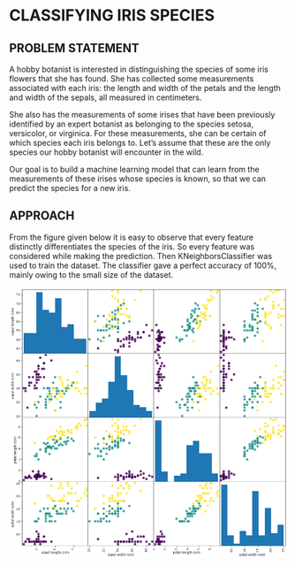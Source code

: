 # CLASSIFYING IRIS SPECIES

## PROBLEM STATEMENT
A hobby botanist is interested in distinguishing the species of some iris flowers that she has found. She has collected some measurements associated with each iris: the length and width of the petals and the length and width of the sepals, all measured in centimeters.

She also has the measurements of some irises that have been previously identified by an expert botanist as belonging to the species setosa, versicolor, or virginica. For these measurements, she can be certain of which species each iris belongs to. 
Let’s assume that these are the only species our hobby botanist will encounter in the wild.

Our goal is to build a machine learning model that can learn from the measurements of these irises whose species is known, so that we can predict the species for a new iris.

## APPROACH
From the figure given below it is easy to observe that every feature distinctly differentiates the species of the iris. So every feature was considered while making the prediction. Then KNeighborsClassifier was used to train the dataset. The classifier gave a perfect accuracy of 100%, mainly owing to the small size of the dataset.

<img src="./iris.png"/>
